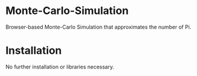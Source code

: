 # Monte-Carlo-Simulation
Browser-based Monte-Carlo Simulation that approximates the number of Pi.

# Installation
No further installation or libraries necessary.
